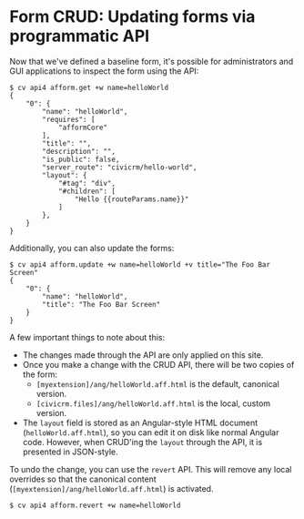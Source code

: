 # Form CRUD: Updating forms via programmatic API

Now that we've defined a baseline form, it's possible for administrators and
GUI applications to inspect the form using the API:

```
$ cv api4 afform.get +w name=helloWorld
{
    "0": {
        "name": "helloWorld",
        "requires": [
            "afformCore"
        ],
        "title": "",
        "description": "",
        "is_public": false,
        "server_route": "civicrm/hello-world",
        "layout": {
            "#tag": "div",
            "#children": [
                "Hello {{routeParams.name}}"
            ]
        },
    }
}
```

Additionally, you can also update the forms:

```
$ cv api4 afform.update +w name=helloWorld +v title="The Foo Bar Screen"
{
    "0": {
        "name": "helloWorld",
        "title": "The Foo Bar Screen"
    }
}
```

A few important things to note about this:

* The changes made through the API are only applied on this site.
* Once you make a change with the CRUD API, there will be two copies of the form:
    * `[myextension]/ang/helloWorld.aff.html` is the default, canonical version.
    * `[civicrm.files]/ang/helloWorld.aff.html` is the local, custom version.
* The `layout` field is stored as an Angular-style HTML document (`helloWorld.aff.html`), so you can edit it on disk like
  normal Angular code. However, when CRUD'ing the `layout` through the API, it is presented in JSON-style.

To undo the change, you can use the `revert` API.  This will remove any local overrides so that the canonical content
(`[myextension]/ang/helloWorld.aff.html`) is activated.

```
$ cv api4 afform.revert +w name=helloWorld
```

